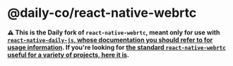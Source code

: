 # @daily-co/react-native-webrtc

**:warning: This is the Daily fork of `react-native-webrtc`, meant only for use with [`react-native-daily-js`, whose documentation you should refer to for usage information](https://github.com/daily-co/react-native-daily-js). If you're looking for [the standard `react-native-webrtc` useful for a variety of projects, here it is](https://www.npmjs.com/package/react-native-webrtc).**


